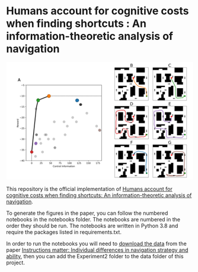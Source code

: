 # Humans account for cognitive costs when finding shortcuts : An information-theoretic analysis of navigation
 
![Reward-Control Information trade-off curve and respective paths](imgs/Fig4.png)

This repository is the official implementation of [Humans account for cognitive costs when finding shortcuts: An information-theoretic analysis of navigation](https://www.biorxiv.org/content/10.1101/2022.08.06.503020v1.article-info).

To generate the figures in the paper, you can follow the numbered notebooks in the notebooks folder. The notebooks are numbered in the order they should be run. The notebooks are written in Python 3.8 and require the packages listed in requirements.txt. 

In order to run the notebooks you will need to [download the data](https://osf.io/ykxts/) from the paper [Instructions matter: Individual differences in navigation strategy and ability](https://link.springer.com/article/10.3758/s13421-019-00941-5), then you can add the Experiment2 folder to the data folder of this project.